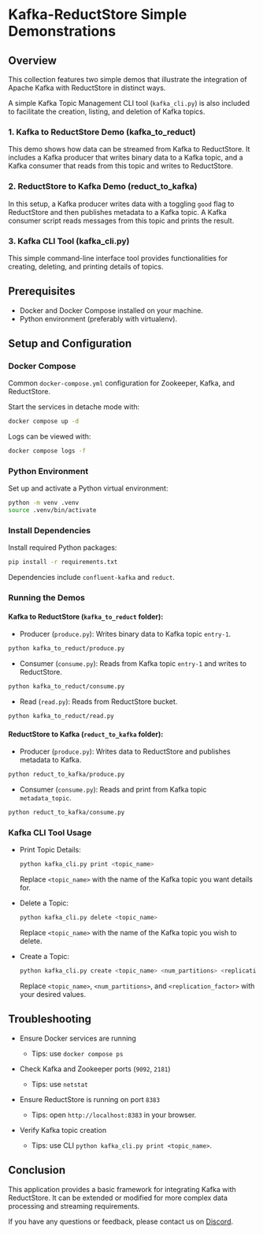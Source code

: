 # Kafka-ReductStore Simple Demonstrations

## Overview

This collection features two simple demos that illustrate the integration of Apache Kafka with ReductStore in distinct ways. 

A simple Kafka Topic Management CLI tool (`kafka_cli.py`) is also included to facilitate the creation, listing, and deletion of Kafka topics.

### 1. Kafka to ReductStore Demo (kafka_to_reduct)

This demo shows how data can be streamed from Kafka to ReductStore. It includes a Kafka producer that writes binary data to a Kafka topic, and a Kafka consumer that reads from this topic and writes to ReductStore.

### 2. ReductStore to Kafka Demo (reduct_to_kafka)

In this setup, a Kafka producer writes data with a toggling `good` flag to ReductStore and then publishes metadata to a Kafka topic. A Kafka consumer script reads messages from this topic and prints the result.

### 3. Kafka CLI Tool (kafka_cli.py)

This simple command-line interface tool provides functionalities for creating, deleting, and printing details of topics.

## Prerequisites

- Docker and Docker Compose installed on your machine.
- Python environment (preferably with virtualenv).

## Setup and Configuration

### Docker Compose

Common `docker-compose.yml` configuration for Zookeeper, Kafka, and ReductStore. 

Start the services in detache mode with:

```bash
docker compose up -d
```

Logs can be viewed with:

```bash
docker compose logs -f
```

### Python Environment

Set up and activate a Python virtual environment:

```bash
python -m venv .venv
source .venv/bin/activate
```

### Install Dependencies

Install required Python packages:

```bash
pip install -r requirements.txt
```

Dependencies include `confluent-kafka` and `reduct`.

### Running the Demos

#### Kafka to ReductStore (`kafka_to_reduct` folder):

- Producer (`produce.py`): Writes binary data to Kafka topic `entry-1`.

```bash
python kafka_to_reduct/produce.py
```

- Consumer (`consume.py`): Reads from Kafka topic `entry-1` and writes to ReductStore.

```bash
python kafka_to_reduct/consume.py
```

- Read (`read.py`): Reads from ReductStore bucket.

```bash
python kafka_to_reduct/read.py
```

#### ReductStore to Kafka (`reduct_to_kafka` folder):

- Producer (`produce.py`): Writes data to ReductStore and publishes metadata to Kafka.

```bash
python reduct_to_kafka/produce.py
```

- Consumer (`consume.py`): Reads and print from Kafka topic `metadata_topic`.

```bash
python reduct_to_kafka/consume.py
```

### Kafka CLI Tool Usage

- Print Topic Details:

    ```bash
    python kafka_cli.py print <topic_name>
    ```

    Replace `<topic_name>` with the name of the Kafka topic you want details for.

- Delete a Topic:

    ```bash
    python kafka_cli.py delete <topic_name>
    ```

    Replace `<topic_name>` with the name of the Kafka topic you wish to delete.

- Create a Topic:

    ```bash
    python kafka_cli.py create <topic_name> <num_partitions> <replication_factor>
    ```

    Replace `<topic_name>`, `<num_partitions>`, and `<replication_factor>` with your desired values.

## Troubleshooting

- Ensure Docker services are running

  - Tips: use `docker compose ps`

- Check Kafka and Zookeeper ports (`9092`, `2181`)

  - Tips: use `netstat`

- Ensure ReductStore is running on port `8383` 

  - Tips: open `http://localhost:8383` in your browser.

- Verify Kafka topic creation 

  - Tips: use CLI `python kafka_cli.py print <topic_name>`.

## Conclusion

This application provides a basic framework for integrating Kafka with ReductStore. It can be extended or modified for more complex data processing and streaming requirements.

If you have any questions or feedback, please contact us on [Discord](https://discord.com/invite/BWrCncF5EP).
